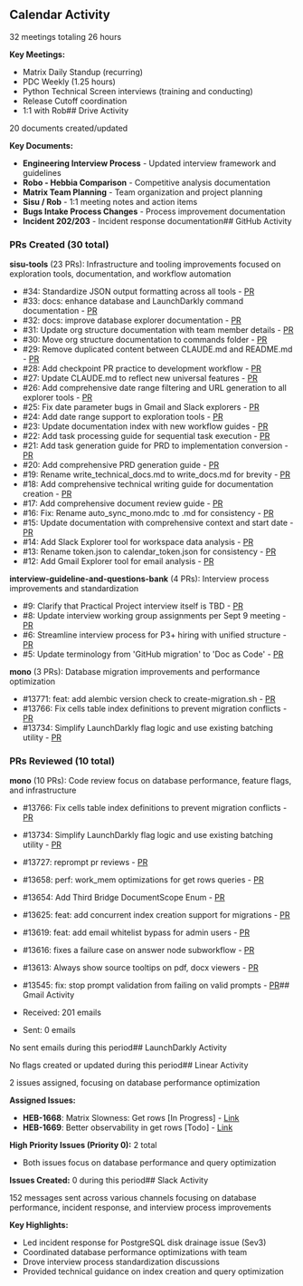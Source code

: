 ## Calendar Activity

32 meetings totaling 26 hours

**Key Meetings:**
- Matrix Daily Standup (recurring)
- PDC Weekly (1.25 hours)
- Python Technical Screen interviews (training and conducting)
- Release Cutoff coordination
- 1:1 with Rob## Drive Activity

20 documents created/updated

**Key Documents:**
- **Engineering Interview Process** - Updated interview framework and guidelines
- **Robo - Hebbia Comparison** - Competitive analysis documentation
- **Matrix Team Planning** - Team organization and project planning
- **Sisu / Rob** - 1:1 meeting notes and action items
- **Bugs Intake Process Changes** - Process improvement documentation
- **Incident 202/203** - Incident response documentation## GitHub Activity

### PRs Created (30 total)

**sisu-tools** (23 PRs): Infrastructure and tooling improvements focused on exploration tools, documentation, and workflow automation
- #34: Standardize JSON output formatting across all tools - [PR](https://github.com/hebbia/sisu-tools/pull/34)
- #33: docs: enhance database and LaunchDarkly command documentation - [PR](https://github.com/hebbia/sisu-tools/pull/33)
- #32: docs: improve database explorer documentation - [PR](https://github.com/hebbia/sisu-tools/pull/32)
- #31: Update org structure documentation with team member details - [PR](https://github.com/hebbia/sisu-tools/pull/31)
- #30: Move org structure documentation to commands folder - [PR](https://github.com/hebbia/sisu-tools/pull/30)
- #29: Remove duplicated content between CLAUDE.md and README.md - [PR](https://github.com/hebbia/sisu-tools/pull/29)
- #28: Add checkpoint PR practice to development workflow - [PR](https://github.com/hebbia/sisu-tools/pull/28)
- #27: Update CLAUDE.md to reflect new universal features - [PR](https://github.com/hebbia/sisu-tools/pull/27)
- #26: Add comprehensive date range filtering and URL generation to all explorer tools - [PR](https://github.com/hebbia/sisu-tools/pull/26)
- #25: Fix date parameter bugs in Gmail and Slack explorers - [PR](https://github.com/hebbia/sisu-tools/pull/25)
- #24: Add date range support to exploration tools - [PR](https://github.com/hebbia/sisu-tools/pull/24)
- #23: Update documentation index with new workflow guides - [PR](https://github.com/hebbia/sisu-tools/pull/23)
- #22: Add task processing guide for sequential task execution - [PR](https://github.com/hebbia/sisu-tools/pull/22)
- #21: Add task generation guide for PRD to implementation conversion - [PR](https://github.com/hebbia/sisu-tools/pull/21)
- #20: Add comprehensive PRD generation guide - [PR](https://github.com/hebbia/sisu-tools/pull/20)
- #19: Rename write_technical_docs.md to write_docs.md for brevity - [PR](https://github.com/hebbia/sisu-tools/pull/19)
- #18: Add comprehensive technical writing guide for documentation creation - [PR](https://github.com/hebbia/sisu-tools/pull/18)
- #17: Add comprehensive document review guide - [PR](https://github.com/hebbia/sisu-tools/pull/17)
- #16: Fix: Rename auto_sync_mono.mdc to .md for consistency - [PR](https://github.com/hebbia/sisu-tools/pull/16)
- #15: Update documentation with comprehensive context and start date - [PR](https://github.com/hebbia/sisu-tools/pull/15)
- #14: Add Slack Explorer tool for workspace data analysis - [PR](https://github.com/hebbia/sisu-tools/pull/14)
- #13: Rename token.json to calendar_token.json for consistency - [PR](https://github.com/hebbia/sisu-tools/pull/13)
- #12: Add Gmail Explorer tool for email analysis - [PR](https://github.com/hebbia/sisu-tools/pull/12)

**interview-guideline-and-questions-bank** (4 PRs): Interview process improvements and standardization
- #9: Clarify that Practical Project interview itself is TBD - [PR](https://github.com/hebbia/interview-guideline-and-questions-bank/pull/9)
- #8: Update interview working group assignments per Sept 9 meeting - [PR](https://github.com/hebbia/interview-guideline-and-questions-bank/pull/8)
- #6: Streamline interview process for P3+ hiring with unified structure - [PR](https://github.com/hebbia/interview-guideline-and-questions-bank/pull/6)
- #5: Update terminology from 'GitHub migration' to 'Doc as Code' - [PR](https://github.com/hebbia/interview-guideline-and-questions-bank/pull/5)

**mono** (3 PRs): Database migration improvements and performance optimization
- #13771: feat: add alembic version check to create-migration.sh - [PR](https://github.com/hebbia/mono/pull/13771)
- #13766: Fix cells table index definitions to prevent migration conflicts - [PR](https://github.com/hebbia/mono/pull/13766)
- #13734: Simplify LaunchDarkly flag logic and use existing batching utility - [PR](https://github.com/hebbia/mono/pull/13734)

### PRs Reviewed (10 total)

**mono** (10 PRs): Code review focus on database performance, feature flags, and infrastructure
- #13766: Fix cells table index definitions to prevent migration conflicts - [PR](https://github.com/hebbia/mono/pull/13766)
- #13734: Simplify LaunchDarkly flag logic and use existing batching utility - [PR](https://github.com/hebbia/mono/pull/13734)
- #13727: reprompt pr reviews - [PR](https://github.com/hebbia/mono/pull/13727)
- #13658: perf: work_mem optimizations for get rows queries - [PR](https://github.com/hebbia/mono/pull/13658)
- #13654: Add Third Bridge DocumentScope Enum - [PR](https://github.com/hebbia/mono/pull/13654)
- #13625: feat: add concurrent index creation support for migrations - [PR](https://github.com/hebbia/mono/pull/13625)
- #13619: feat: add email whitelist bypass for admin users - [PR](https://github.com/hebbia/mono/pull/13619)
- #13616: fixes a failure case on answer node subworkflow - [PR](https://github.com/hebbia/mono/pull/13616)
- #13613: Always show source tooltips on pdf, docx viewers - [PR](https://github.com/hebbia/mono/pull/13613)
- #13545: fix: stop prompt validation from failing on valid prompts - [PR](https://github.com/hebbia/mono/pull/13545)## Gmail Activity

- Received: 201 emails
- Sent: 0 emails

No sent emails during this period## LaunchDarkly Activity

No flags created or updated during this period## Linear Activity

2 issues assigned, focusing on database performance optimization

**Assigned Issues:**
- **HEB-1668**: Matrix Slowness: Get rows [In Progress] - [Link](https://linear.app/heb/issue/HEB-1668)
- **HEB-1669**: Better observability in get rows [Todo] - [Link](https://linear.app/heb/issue/HEB-1669)

**High Priority Issues (Priority 0):** 2 total
- Both issues focus on database performance and query optimization

**Issues Created:** 0 during this period## Slack Activity

152 messages sent across various channels focusing on database performance, incident response, and interview process improvements

**Key Highlights:**
- Led incident response for PostgreSQL disk drainage issue (Sev3)
- Coordinated database performance optimizations with team
- Drove interview process standardization discussions
- Provided technical guidance on index creation and query optimization